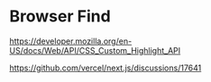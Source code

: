 # Browser Find

https://developer.mozilla.org/en-US/docs/Web/API/CSS_Custom_Highlight_API

https://github.com/vercel/next.js/discussions/17641
